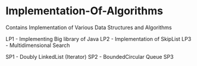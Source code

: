 # Implementation-Of-Algorithms

Contains Implementation of Various Data Structures and Algorithms

LP1 - Implementing Big library of Java
LP2 - Implementation of SkipList
LP3 - Multidimensional Search

SP1 - Doubly LinkedList (Iterator)
SP2 - BoundedCircular Queue
SP3
